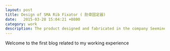 ```yaml
---
layout: post
title: Design of SMA Rib Fixator ( 肋骨固定器)
date:   2015-03-28 15:04:21 +0800
category: work
description: The product designed and fabricated in the company Seemine
---
```


Welcome to the first blog related to my working experience
